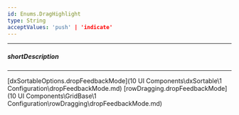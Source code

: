 ```yaml
---
id: Enums.DragHighlight
type: String
acceptValues: 'push' | 'indicate'
---
```

---
##### shortDescription
<!-- Description goes here -->

---
<!-- Description goes here -->
[dxSortableOptions.dropFeedbackMode](10 UI Components\dxSortable\1 Configuration\dropFeedbackMode.md)
[rowDragging.dropFeedbackMode](10 UI Components\GridBase\1 Configuration\rowDragging\dropFeedbackMode.md)